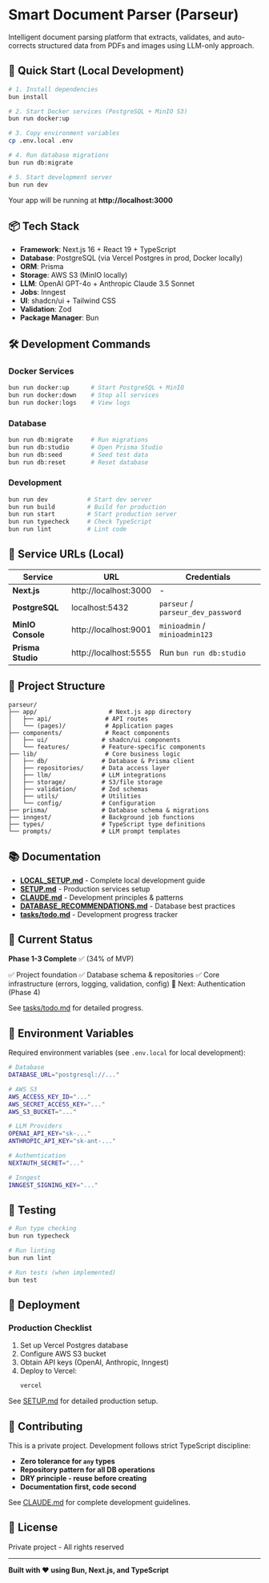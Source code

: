 # Smart Document Parser (Parseur)

Intelligent document parsing platform that extracts, validates, and auto-corrects structured data from PDFs and images using LLM-only approach.

## 🚀 Quick Start (Local Development)

```bash
# 1. Install dependencies
bun install

# 2. Start Docker services (PostgreSQL + MinIO S3)
bun run docker:up

# 3. Copy environment variables
cp .env.local .env

# 4. Run database migrations
bun run db:migrate

# 5. Start development server
bun run dev
```

Your app will be running at **http://localhost:3000**

## 📦 Tech Stack

- **Framework**: Next.js 16 + React 19 + TypeScript
- **Database**: PostgreSQL (via Vercel Postgres in prod, Docker locally)
- **ORM**: Prisma
- **Storage**: AWS S3 (MinIO locally)
- **LLM**: OpenAI GPT-4o + Anthropic Claude 3.5 Sonnet
- **Jobs**: Inngest
- **UI**: shadcn/ui + Tailwind CSS
- **Validation**: Zod
- **Package Manager**: Bun

## 🛠️ Development Commands

### Docker Services
```bash
bun run docker:up      # Start PostgreSQL + MinIO
bun run docker:down    # Stop all services
bun run docker:logs    # View logs
```

### Database
```bash
bun run db:migrate     # Run migrations
bun run db:studio      # Open Prisma Studio
bun run db:seed        # Seed test data
bun run db:reset       # Reset database
```

### Development
```bash
bun run dev           # Start dev server
bun run build         # Build for production
bun run start         # Start production server
bun run typecheck     # Check TypeScript
bun run lint          # Lint code
```

## 🔗 Service URLs (Local)

| Service | URL | Credentials |
|---------|-----|-------------|
| **Next.js** | http://localhost:3000 | - |
| **PostgreSQL** | localhost:5432 | `parseur` / `parseur_dev_password` |
| **MinIO Console** | http://localhost:9001 | `minioadmin` / `minioadmin123` |
| **Prisma Studio** | http://localhost:5555 | Run `bun run db:studio` |

## 📂 Project Structure

```
parseur/
├── app/                    # Next.js app directory
│   ├── api/               # API routes
│   └── (pages)/           # Application pages
├── components/            # React components
│   ├── ui/               # shadcn/ui components
│   └── features/         # Feature-specific components
├── lib/                   # Core business logic
│   ├── db/               # Database & Prisma client
│   ├── repositories/     # Data access layer
│   ├── llm/              # LLM integrations
│   ├── storage/          # S3/file storage
│   ├── validation/       # Zod schemas
│   ├── utils/            # Utilities
│   └── config/           # Configuration
├── prisma/               # Database schema & migrations
├── inngest/              # Background job functions
├── types/                # TypeScript type definitions
└── prompts/              # LLM prompt templates
```

## 📚 Documentation

- **[LOCAL_SETUP.md](./LOCAL_SETUP.md)** - Complete local development guide
- **[SETUP.md](./SETUP.md)** - Production services setup
- **[CLAUDE.md](./CLAUDE.md)** - Development principles & patterns
- **[DATABASE_RECOMMENDATIONS.md](./DATABASE_RECOMMENDATIONS.md)** - Database best practices
- **[tasks/todo.md](./tasks/todo.md)** - Development progress tracker

## 🎯 Current Status

**Phase 1-3 Complete** ✅ (34% of MVP)

✅ Project foundation
✅ Database schema & repositories
✅ Core infrastructure (errors, logging, validation, config)
🔄 Next: Authentication (Phase 4)

See [tasks/todo.md](./tasks/todo.md) for detailed progress.

## 🔐 Environment Variables

Required environment variables (see `.env.local` for local development):

```bash
# Database
DATABASE_URL="postgresql://..."

# AWS S3
AWS_ACCESS_KEY_ID="..."
AWS_SECRET_ACCESS_KEY="..."
AWS_S3_BUCKET="..."

# LLM Providers
OPENAI_API_KEY="sk-..."
ANTHROPIC_API_KEY="sk-ant-..."

# Authentication
NEXTAUTH_SECRET="..."

# Inngest
INNGEST_SIGNING_KEY="..."
```

## 🧪 Testing

```bash
# Run type checking
bun run typecheck

# Run linting
bun run lint

# Run tests (when implemented)
bun test
```

## 🚢 Deployment

### Production Checklist

1. Set up Vercel Postgres database
2. Configure AWS S3 bucket
3. Obtain API keys (OpenAI, Anthropic, Inngest)
4. Deploy to Vercel:
   ```bash
   vercel
   ```

See [SETUP.md](./SETUP.md) for detailed production setup.

## 🤝 Contributing

This is a private project. Development follows strict TypeScript discipline:

- **Zero tolerance for `any` types**
- **Repository pattern for all DB operations**
- **DRY principle - reuse before creating**
- **Documentation first, code second**

See [CLAUDE.md](./CLAUDE.md) for complete development guidelines.

## 📝 License

Private project - All rights reserved

---

**Built with ❤️ using Bun, Next.js, and TypeScript**
